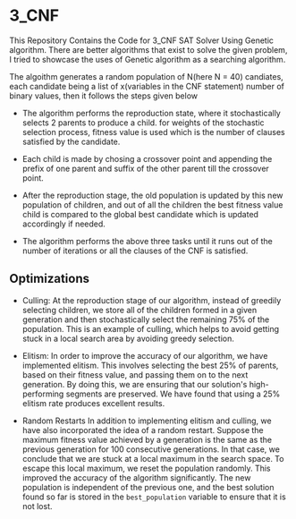 # 3_CNF

This Repository Contains the Code for 3_CNF SAT Solver Using Genetic algorithm. There are better algorithms that exist to solve the given problem, I tried to showcase the uses of Genetic algorithm as a searching algorithm. <br />

The algoithm generates a random population of N(here N = 40) candiates, each candidate being a list of x(variables in the CNF statement) number of binary values, then it follows the steps given below
* The algorithm performs the reproduction state, where it stochastically selects 2 parents to produce a child. for weights of the stochastic selection process, fitness value is used which is the number of clauses satisfied by the candidate.

* Each child is made by chosing a crossover point and appending the prefix of one parent and suffix of the other parent till the crossover point.

* After the reproduction stage, the old population is updated by this new population of children, and out of all the children the best fitness value child is compared to the global best candidate which is updated accordingly if needed.

* The algorithm performs the above three tasks until it runs out of the number of iterations or all the clauses of the CNF is satisfied.

## Optimizations

* Culling:
At the reproduction stage of our algorithm, instead of greedily selecting children, we store all of the children formed in a given generation and then stochastically select the remaining 75% of the population. This is an example of culling, which helps to avoid getting stuck in a local search area by avoiding greedy selection.
  
* Elitism:
In order to improve the accuracy of our algorithm, we have implemented elitism. This involves selecting the best 25% of parents, based on their fitness value, and passing them on to the next generation. By doing this, we are ensuring that our solution's high-performing segments are preserved. We have found that using a 25% elitism rate produces excellent results.

* Random Restarts
In addition to implementing elitism and culling, we have also incorporated the idea of a random restart. Suppose the maximum fitness value achieved by a generation is the same as the previous generation for 100 consecutive generations. In that case, we conclude that we are stuck at a local maximum in the search space. To escape this local maximum, we reset the population randomly. This improved the accuracy of the algorithm significantly. The new population is independent of the previous one, and the best solution found so far is stored in the `best_population` variable to ensure that it is not lost.
